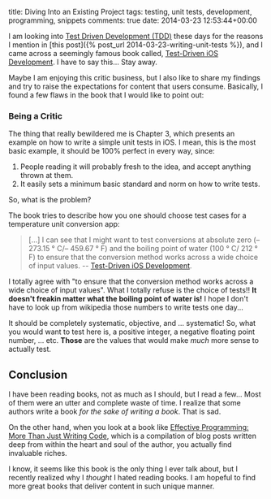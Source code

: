 title: Diving Into an Existing Project
tags: testing, unit tests, development, programming, snippets
comments: true
date: 2014-03-23 12:53:44+00:00

I am looking into [Test Driven Development (TDD)](http://en.wikipedia.org/wiki/Test-driven_development) these days for the reasons I mention in [this post]({% post_url 2014-03-23-writing-unit-tests %}), and I came across a seemingly famous book called, [Test-Driven iOS Development](http://www.amazon.com/Test-Driven-iOS-Development-Developers-Library/dp/0321774183). I have to say this... Stay away.

Maybe I am enjoying this critic business, but I also like to share my findings and try to raise the expectations for content that users consume. Basically, I found a few flaws in the book that I would like to point out:

### Being a Critic

The thing that really bewildered me is Chapter 3, which presents an example on how to write a simple unit tests in iOS. I mean, this is the most basic example, it should be 100% perfect in every way, since:

1. People reading it will probably fresh to the idea, and accept anything thrown at them.
2. It easily sets a minimum basic standard and norm on how to write tests.

So, what is the problem?

The book tries to describe how you one should choose test cases for a temperature unit conversion app:

> [...] I can see that I might want to test conversions at absolute zero (– 273.15 ° C/– 459.67 ° F) and the boiling point of water (100 ° C/ 212 ° F) to ensure that the conversion method works across a wide choice of input values.
> -- [Test-Driven iOS Development](http://www.amazon.com/Test-Driven-iOS-Development-Developers-Library/dp/0321774183).

I totally agree with "to ensure that the conversion method works across a wide choice of input values". What I totally refuse is the choice of tests!! __It doesn't freakin matter what the boiling point of water is!__ I hope I don't have to look up from wikipedia those numbers to write tests one day...

It should be completely systematic, objective, and ... systematic! So, what you would want to test here is, a positive integer, a negative floating point number, ... etc. __Those__ are the values that would make _much_ more sense to actually test.

## Conclusion

I have been reading books, not as much as I should, but I read a few... Most of them were an utter and complete waste of time. I realize that some authors write a book _for the sake of writing a book_. That is sad.

On the other hand, when you look at a book like [Effective Programming: More Than Just Writing Code](http://www.hyperink.com/Effective-Programming-More-Than-Writing-Code-b1559), which is a compilation of blog posts written deep from within the heart and soul of the author, you actually find invaluable riches.

I know, it seems like this book is the only thing I ever talk about, but I recently realized why I _thought_ I hated reading books. I am hopeful to find more great books that deliver content in such unique manner.
